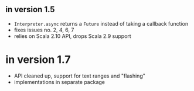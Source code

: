 ## in version 1.5

- `Interpreter.async` returns a `Future` instead of taking a callback function
- fixes issues no. 2, 4, 6, 7
- relies on Scala 2.10 API, drops Scala 2.9 support

# in version 1.7

- API cleaned up, support for text ranges and "flashing"
- implementations in separate package
